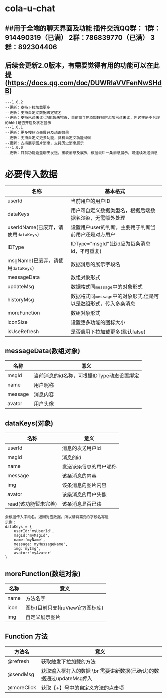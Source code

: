 # cola-u-chat


##用于全端的聊天界面及功能
插件交流QQ群：
1群：914490319（已满）
2群：786839770（已满）
3群：892304406
----------------------
后续会更新2.0版本，有需要觉得有用的功能可以在此提(https://docs.qq.com/doc/DUWRlaVVFenNwSHdB)
-------------------------------------
```
---1.0.2
--更新：支持下拉加载更多
--更新：支持自定义数据绑定键名
--更新：支持已读未读(功能暂未完善，目前仅可在添加数据时添加已读未读，但这样是不合理的hhh)是否开启及状态显示
---1.0.1
--更新：更多按钮点击展开及动画效果
--更新：支持自定义更多功能，具有自定义功能回调
--更新：支持展示图片消息，支持历史消息展示
---1.0.0
--更新：目前功能涵盖聊天发送，接收消息及展示，根据最后一条消息展示，可连续发送消息
```

必要传入数据
==========

|名称|基本格式|
|---|-------|
|userId|当前用户的用户ID|
|dataKeys|用户可自定义数据类型名，根据后端数据名渲染，无需额外处理|
|userIdName(已废弃，请使用<kbd>dataKeys</kbd>)|设置用户user的判断，主要用于判断当前用户还是对方用户|
|IDType|IDType="msgId"(此id应为每条消息id，不可重复)|
|msgName(已废弃，请使用<kbd>dataKeys</kbd>)|数据消息的展示字段名|
|messageData|数组对象形式|
|updateMsg|数据格式同<kbd>message</kbd>中的对象形式|
|historyMsg|数据格式同<kbd>message</kbd>中的对象形式,但是可以是数组形式，传入多条消息|
|moreFunction|数组对象形式|
|iconSize|设置更多功能的图标大小|
|isUseRefresh|是否启用下拉加载更多(默认false)|


messageData(数组对象)
-----------

|名称|意义|
|---|----|
|msgId|当前消息的id名称，可根据IDType动态设置绑定|
|name|用户昵称|
|message|消息内容|
|avator|用户头像|


dataKeys(对象)
-----------

|名称|意义|
|---|----|
|userId|消息的发送用户id|
|msgId|消息的id|
|name|发送该条信息的用户昵称|
|message|该条消息的内容|
|img|该条消息的图片内容|
|avator|该条消息的用户头像|
|read(该功能暂未完善)|该条消息是否已读|

```
会根据传入字段名，返回对应数据，所以请将需要的字段名写进
示例：
dataKeys = {
	userId:'myUserId',
	msgId:'myMsgId',
	name:'myName',
	message:'myMessageName',
	img:'myImg',
	avator:'myAvator'
}
```

moreFunction(数组对象)
------------

|名称|意义|
|---|----|
|name|方法名字|
|icon|图标(目前只支持uView官方图标库)|
|img|自定义展示图片|


Function  方法
--------------

|方法名|意义|
|---|----|
|@refresh|获取触发下拉加载的方法|
|@sendMsg|获取输入框打入的数据 \br 需要讲新数据(已确认)的数据通过updateMsg传入|
|@moreClick|获取【+】号中的自定义方法的点击项

